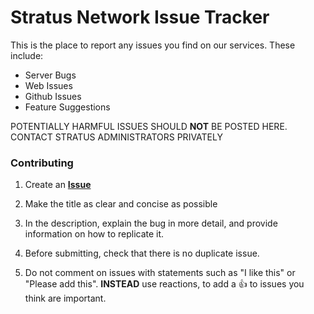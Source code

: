 # Stratus Network Issue Tracker

This is the place to report any issues you find on our services. These include:
- Server Bugs
- Web Issues
- Github Issues
- Feature Suggestions

POTENTIALLY HARMFUL ISSUES SHOULD **NOT** BE POSTED HERE. CONTACT STRATUS ADMINISTRATORS PRIVATELY

### Contributing
1. Create an **[Issue](https://github.com/StratusNetwork/Issues/issues)**
2. Make the title as clear and concise as possible
3. In the description, explain the bug in more detail, and provide information on how to replicate it.

4. Before submitting, check that there is no duplicate issue.
5. Do not comment on issues with statements such as "I like this" or "Please add this". **INSTEAD** use reactions, to add a 👍 to issues you think are important.
